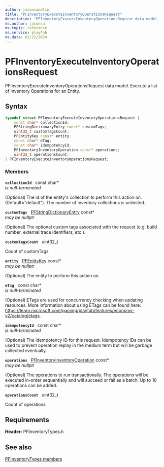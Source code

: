 ```yaml
---
author: jasonsandlin
title: "PFInventoryExecuteInventoryOperationsRequest"
description: "PFInventoryExecuteInventoryOperationsRequest data model. Execute a list of Inventory Operations for an Entity."
ms.author: jasonsa
ms.topic: reference
ms.service: playfab
ms.date: 02/22/2024
---
```


# PFInventoryExecuteInventoryOperationsRequest  

PFInventoryExecuteInventoryOperationsRequest data model. Execute a list of Inventory Operations for an Entity.  

## Syntax  
  
```cpp
typedef struct PFInventoryExecuteInventoryOperationsRequest {  
    const char* collectionId;  
    PFStringDictionaryEntry const* customTags;  
    uint32_t customTagsCount;  
    PFEntityKey const* entity;  
    const char* eTag;  
    const char* idempotencyId;  
    PFInventoryInventoryOperation const* operations;  
    uint32_t operationsCount;  
} PFInventoryExecuteInventoryOperationsRequest;  
```
  
### Members  
  
**`collectionId`** &nbsp; const char*  
*is null-terminated*  
  
(Optional) The id of the entity's collection to perform this action on. (Default="default"). The number of inventory collections is unlimited.
  
**`customTags`** &nbsp; [PFStringDictionaryEntry](../../pftypes/structs/pfstringdictionaryentry.md) const*  
*may be nullptr*  
  
(Optional) The optional custom tags associated with the request (e.g. build number, external trace identifiers, etc.).
  
**`customTagsCount`** &nbsp; uint32_t  
  
Count of customTags
  
**`entity`** &nbsp; [PFEntityKey](../../pftypes/structs/pfentitykey-c.md) const*  
*may be nullptr*  
  
(Optional) The entity to perform this action on.
  
**`eTag`** &nbsp; const char*  
*is null-terminated*  
  
(Optional) ETags are used for concurrency checking when updating resources. More information about using ETags can be found here: https://learn.microsoft.com/gaming/playfab/features/economy-v2/catalog/etags.
  
**`idempotencyId`** &nbsp; const char*  
*is null-terminated*  
  
(Optional) The Idempotency ID for this request. Idempotency IDs can be used to prevent operation replay in the medium term but will be garbage collected eventually.
  
**`operations`** &nbsp; [PFInventoryInventoryOperation](pfinventoryinventoryoperation.md) const*  
*may be nullptr*  
  
(Optional) The operations to run transactionally. The operations will be executed in-order sequentially and will succeed or fail as a batch. Up to 10 operations can be added.
  
**`operationsCount`** &nbsp; uint32_t  
  
Count of operations
  
  
## Requirements  
  
**Header:** PFInventoryTypes.h
  
## See also  
[PFInventoryTypes members](../pfinventorytypes_members.md)  

  
  
